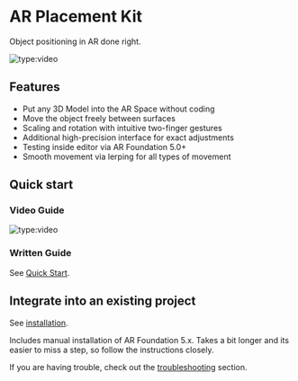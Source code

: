 # AR Placement Kit

Object positioning in AR done right.

![type:video](https://www.youtube.com/embed/P2HiouySJG8)

## Features

- Put any 3D Model into the AR Space without coding
- Move the object freely between surfaces
- Scaling and rotation with intuitive two-finger gestures
- Additional high-precision interface for exact adjustments
- Testing inside editor via AR Foundation 5.0+
- Smooth movement via lerping for all types of movement

## Quick start
### Video Guide
![type:video](https://www.youtube.com/embed/g8V4sUp5q_Q)

### Written Guide
See [Quick Start](./quick-start.md).

## Integrate into an existing project
See [installation](./installation.md).

Includes manual installation of AR Foundation 5.x. 
Takes a bit longer and its easier to miss a step, so follow the instructions closely.


If you are having trouble, check out the [troubleshooting](./troubleshooting.md) section.
